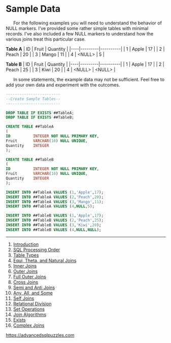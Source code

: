 # Sample Data

&nbsp;&nbsp;&nbsp;&nbsp;&nbsp;&nbsp;For the following examples you will need to understand the behavior of NULL markers.  I’ve provided some rather simple tables with minimal records.  I've also included a few NULL markers to understand how the various joins treat this particular case.

**Table A**
| ID |  Fruit  | Quantity |
|----|---------|----------|
|  1 | Apple   |       17 |
|  2 | Peach   |       20 |
|  3 | Mango   |       11 |
|  4 | \<NULL> |        5 |
  
**Table B**
| ID |  Fruit  | Quantity |
|----|---------|----------|
|  1 | Apple   | 17       |
|  2 | Peach   | 25       |
|  3 | Kiwi    | 20       |
|  4 | \<NULL> | \<NULL>  |
  
&nbsp;&nbsp;&nbsp;&nbsp;&nbsp;&nbsp;In some statements, the example data may not be sufficient.  Feel free to add your own data and experiment with the outcomes.

```sql
------------------------
--Create Sample Tables--
------------------------

DROP TABLE IF EXISTS ##TableA;
DROP TABLE IF EXISTS ##TableB;

CREATE TABLE ##TableA
(
ID          INTEGER NOT NULL PRIMARY KEY,
Fruit       VARCHAR(10) NULL UNIQUE,
Quantity    INTEGER
);

CREATE TABLE ##TableB
(
ID          INTEGER NOT NULL PRIMARY KEY,
Fruit       VARCHAR(10) NULL UNIQUE,
Quantity    INTEGER
);

INSERT INTO ##TableA VALUES (1,'Apple',17);
INSERT INTO ##TableA VALUES (2,'Peach',20);
INSERT INTO ##TableA VALUES (3,'Mango',11);
INSERT INTO ##TableA VALUES (4,NULL,5);

INSERT INTO ##TableB VALUES (1,'Apple',17);
INSERT INTO ##TableB VALUES (2,'Peach',25);
INSERT INTO ##TableB VALUES (3,'Kiwi',20);
INSERT INTO ##TableB VALUES (4,NULL,NULL);
```
  
----------------------------  

1. [Introduction](01%20-%20Introduction.md)
2. [SQL Processing Order](02%20-%20SQL%20Query%20Processing%20Order.md)
3. [Table Types](03%20-%20Table%20Types.md)
4. [Equi, Theta, and Natural Joins](04%20-%20Equi%2C%20Theta%2C%20and%20Natural%20Joins.md)
5. [Inner Joins](05%20-%20Inner%20Join.md)
6. [Outer Joins](06%20-%20Outer%20Joins.md)
7. [Full Outer Joins](07%20-%20Full%20Outer%20Join.md)
8. [Cross Joins](08%20-%20Cross%20Join.md)
9. [Semi and Anti Joins](09%20-%20Semi%20and%20Anti%20Joins.md)
10. [Any, All, and Some](10%20-%20Any%2C%20All%2C%20and%20Some.md)
11. [Self Joins](11%20-%20Self%20Join.md)
12. [Relational Division](12%20-%20Relational%20Division.md)
13. [Set Operations](13%20-%20Set%20Operations.md)
14. [Join Algorithms](14%20-%20Join%20Algorithms.md)
15. [Exists](15%20-%20Exists.md)
16. [Complex Joins](16%20-%20Complex%20Joins.md)
  
https://advancedsqlpuzzles.com
